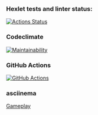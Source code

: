 ### Hexlet tests and linter status:
[![Actions Status](https://github.com/GrigorySadovskiyxyz/backend-project-lvl1/workflows/hexlet-check/badge.svg)](https://github.com/GrigorySadovskiyxyz/backend-project-lvl1/actions)

### Codeclimate
[![Maintainability](https://api.codeclimate.com/v1/badges/a99a88d28ad37a79dbf6/maintainability)](https://codeclimate.com/github/codeclimate/codeclimate/maintainability)

### GitHub Actions

[![GitHub Actions](https://github.com/GrigorySadovskiyxyz/backend-project-lvl1/actions/workflows/learn-github-actions.yml/badge.svg?branch=main)](https://github.com/GrigorySadovskiyxyz/backend-project-lvl1/actions/workflows/learn-github-actions.yml)


### asciinema 

[Gameplay](https://asciinema.org/a/RVsspQmw1qsgLBKZgmWSLuNLf)